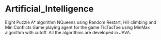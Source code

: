 # Artificial_Intelligence
Eight Puzzle A* algorithm
NQueens using Random Restart, Hill climbing and Min Conflicts
Game playing agent for the game TicTacToe using MinMax algorithm with cutoff.
All the algorithms are developed in JAVA.
